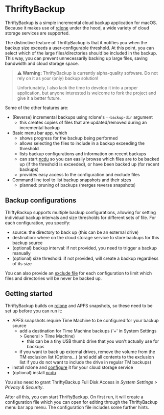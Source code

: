 
# ThriftyBackup

ThriftyBackup is a simple incremental cloud backup application for macOS.
Because it makes use of [rclone](https://rclone.org/) under the hood, a wide
variety of cloud storage services are supported.

The distinctive feature of ThriftyBackup is that it notifies you when the backup
size exceeds a user-configurable threshold. At this point, you can select which
of the large files/directories should be included in the backup. This way, you
can prevent unnecessarily backing up large files, saving bandwidth and cloud
storage space.

> **:warning: Warning:** ThriftyBackup is currently alpha-quality software. Do
not rely on it as your (only) backup solution!
>
> Unfortunately, I also lack the time to develop it into a proper application,
but anyone interested is welcome to fork the project and give it a better
future.

Some of the other features are:
- (Reverse) incremental backups using rclone's `--backup-dir` argument
  - this creates copies of files that are updated/removed during an incremental
    backup
- Basic menu bar app, which
  - shows progress for the backup being performed
  - allows selecting the files to include in a backup exceeding the threshold
  - lists backup configurations and information on recent backups
  - can start [ncdu](https://dev.yorhel.nl/ncdu) so you can easily browse which
    files are to be backed up (if the threshold is exceeded), or have been
    backed up (for recent backups)
  - provides easy access to the configuration and exclude files
- Command line tool to list backup snapshots and their sizes
  - planned: pruning of backups (merges reverse snapshots)

## Backup configurations

ThiftyBackup supports multiple backup configurations, allowing for setting
individual backup intervals and size thresholds for different sets of file. For
each configuration, you specify:
- source: the directory to back up (this can be an external drive)
- destination: where on the cloud storage service to store backups for this
  backup source
- (optional) backup interval: if not provided, you need to trigger a backup
  manually
- (optional) size threshold: if not provided, will create a backup regardless of
  its size

You can also provide an [exclude file](https://rclone.org/filtering/#exclude-from-read-exclude-patterns-from-file)
for each configuration to limit which files and directories will be never be
backed up.


## Getting started

ThriftyBackup builds on [rclone](https://rclone.org) and APFS snapshots, so
these need to be set up before you can run it:
- APFS snapshots require Time Machine to be configured for your backup source
  - add a destination for Time Machine backups ('+' in System Settings >
    General > Time Machine)
    - this can be a tiny USB thumb drive that you won't actually use for backups
  - if you want to back up external drives, remove the volume from the TM
    exclusion list (Options...) (and add all contents to the exclusion list if
    you do not want to include the drive in regular TM backups)
- install rclone and [configure](https://rclone.org/commands/rclone_config/)
  it for your cloud storage service
- (optional) install [ncdu](https://dev.yorhel.nl/ncdu)

You also need to grant ThriftyBackup Full Disk Access in _System Settings >
Privacy & Security_.

After all this, you can start ThriftyBackup. On first run, it will create a
configuration file which you can open for editing through the ThriftyBackup
menu bar app menu. The configuration file includes some further hints.
